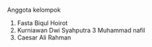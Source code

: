 Anggota kelompok 

1. Fasta Biqul Hoirot
2. Kurniawan Dwi Syahputra
3 Muhammad nafil
4. Caesar Ali Rahman 
